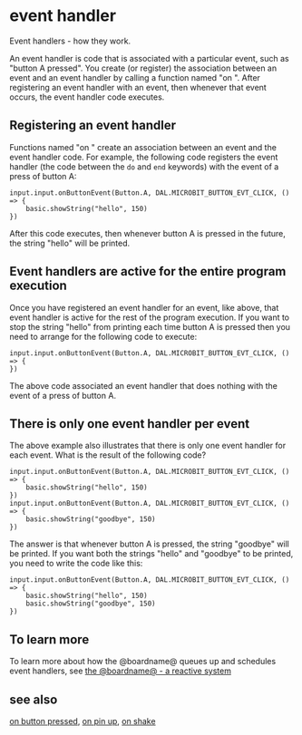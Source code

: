 # event handler

Event handlers - how they work.

An event handler is code that is associated with a particular event, such as "button A pressed". You create (or register) the association between an event and an event handler by calling a function named "on <event>".  After registering an event handler with an event, then whenever that event occurs, the event handler code executes.

## Registering an event handler

Functions named "on <event>" create an association between an event and the event handler code.  For example, the following code registers the event handler (the code between the `do` and `end` keywords) with the event of a press of button A:

```blocks
input.input.onButtonEvent(Button.A, DAL.MICROBIT_BUTTON_EVT_CLICK, () => {
    basic.showString("hello", 150)
})
```

After this code executes, then whenever button A is pressed in the future, the string "hello" will be printed.

## Event handlers are active for the entire program execution

Once you have registered an event handler for an event, like above, that event handler is active for the rest of the program execution. If you want to stop the string "hello" from printing each time button A is pressed then you need to arrange for the following code to execute:

```blocks
input.input.onButtonEvent(Button.A, DAL.MICROBIT_BUTTON_EVT_CLICK, () => {
})
```

The above code associated an event handler that does nothing with the event of a press of button A.

## There is only one event handler per event

The above example also illustrates that there is only one event handler for each event. What is the result of the following code?

```blocks
input.input.onButtonEvent(Button.A, DAL.MICROBIT_BUTTON_EVT_CLICK, () => {
    basic.showString("hello", 150)
})
input.input.onButtonEvent(Button.A, DAL.MICROBIT_BUTTON_EVT_CLICK, () => {
    basic.showString("goodbye", 150)
})
```

The answer is that whenever button A is pressed, the string "goodbye" will be printed. If you want both the strings "hello" and "goodbye" to be printed, you need to write the code like this:

```blocks
input.input.onButtonEvent(Button.A, DAL.MICROBIT_BUTTON_EVT_CLICK, () => {
    basic.showString("hello", 150)
    basic.showString("goodbye", 150)
})
```

## To learn more

To learn more about how the @boardname@ queues up and schedules event handlers, see [the @boardname@ - a reactive system](/device/reactive)

## see also

[on button pressed](/reference/input/on-button-pressed), [on pin up](/reference/input/on-pin-pressed), [on shake](/reference/input/on-gesture)

